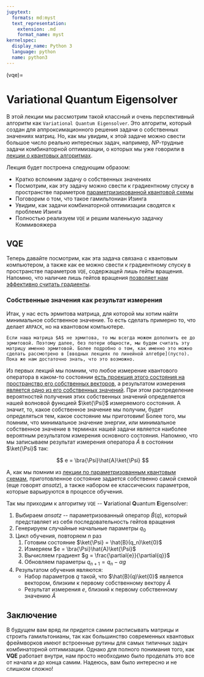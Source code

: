 ```yaml
---
jupytext:
  formats: md:myst
  text_representation:
    extension: .md
    format_name: myst
kernelspec:
  display_name: Python 3
  language: python
  name: python3
---
```


(vqe)=

# Variational Quantum Eigensolver

В этой лекции мы рассмотрим такой классный и очень перспективный алгоритм как `Variational Quantum Eigensolver`. Это алгоритм, который создан для аппроксимационного решения задачи о собственных значениях матриц. Но, как мы увидим, к этой задаче можно свести большое число реально интересных задач, например, _NP_-трудные задачи комбинаторной оптимизации, о которых мы уже говорили в [лекции о квантовых алгоритмах](quantum_algorithms_overview).

Лекция будет построена следующим образом:

- Кратко вспомним задачу о собственных значениях
- Посмотрим, как эту задачу можно свести к градиентному спуску в пространстве параметров [параметризированной квантовой схемы](vqc)
- Поговорим о том, что такое гамильтониан Изинга
- Увидим, как задачи комбинаторной оптимизации сводятся к проблеме Изинга
- Полностью реализуем `VQE` и решим маленькую задачку Коммивояжера

## VQE

Теперь давайте посмотрим, как эта задача связана с квантовым компьютером, а также как ее можно свести к градиентному спуску в пространстве параметров `VQE`, содержащей лишь гейты вращения. Напомню, что наличие лишь гейтов вращения [позволяет нам эффективно считать градиенты](gradients).

### Собственные значения как результат измерения

Итак, у нас есть эрмитова матрица, для которой мы хотим найти минимальное собственное значение. То есть сделать примерно то, что делает `ARPACK`, но на квантовом компьютере.

```{note}
Если наша матрица $A$ не эрмитова, то мы всегда можем дополнить ее до эрмитовой. Поэтому далее, без потери общности, мы будем считать эту матрицу именно эрмитовой. Более подробно о том, как именно это можно сделать рассмотрено в [вводных лекциях по линейной алгебре](пусто). Пока же нам достаточно знать, что это возможно.
```

Из первых лекций мы помним, что любое измерение квантового оператора в каком-то состоянии [есть проекция этого состояния на пространство его собственных векторов](../qcblock/qubit.html#id31), а результатом измерения [является одно из его собственных значений](../qcblock/qubit.html#id25). При этом распределение вероятностей получения этих собственных значений определяется нашей волновой функцией $\ket{\Psi}$ измеряемого состояния. А значит, то, какое собственное значение мы получим, будет определяться тем, какое состояние мы приготовим! Более того, мы помним, что минимальное значение энергии, или минимальное собственное значение в терминах нашей задачи является наиболее вероятным результатом измерения основного состояния. Напомню, что мы записываем результат измерения оператора $\hat{A}$ в состоянии $\ket{\Psi}$ так:

$$
e = \bra{\Psi}\hat{A}\ket{\Psi}
$$

А, как мы помним из [лекции по параметризованным квантовым схемам](vqc), приготовленное состояние задается собственно самой схемой (еще говорят _ansatz_), а также набором ее классических параметров, которые варьируются в процессе обучения.

Так мы приходим к алгоритму `VQE` -- **V**ariational **Q**uantum **E**igensolver:

1. Выбираем _ansatz_ -- параметризованный оператор $\hat{B}(q)$, который представляет из себя последовательность гейтов вращения
2. Генерируем случайные начальные параметры $q_0$
3. Цикл обучения, повторяем $n$ раз
   1. Готовим состояние $\ket{\Psi} = \hat{B}(q_n)\ket{0}$
   2. Измеряем $e = \bra{\Psi}\hat{A}\ket{\Psi}$
   3. Вычисляем градиент $g = \frac{\partial{e}}{\partial{q}}$
   4. Обновляем параметры $q_{n+1} = q_n - \alpha g$
4. Результатом обучения являются:
   - Набор параметров $q$ такой, что $\hat{B}(q)\ket{0}$ является вектором, близким к первому собственному вектору $\hat{A}$
   - Результат измерения $e$, близкий к первому собственному значению $\hat{A}$


## Заключение

В будущем вам вряд ли придется самим расписывать матрицы и строить гамильтонианы, так как большинство современных квантовых фреймворков имеют встроенные рутины для самых типичных задач комбинаторной оптимизации. Однако для полного понимания того, как **VQE** работает внутри, нам просто необходимо было проделать это все от начала и до конца самим. Надеюсь, вам было интересно и не слишком сложно!
